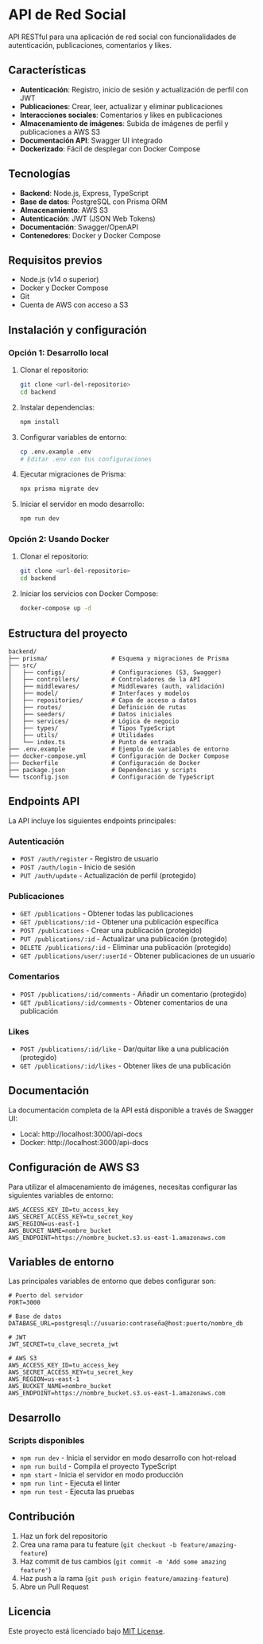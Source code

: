 # API de Red Social

API RESTful para una aplicación de red social con funcionalidades de autenticación, publicaciones, comentarios y likes.

## Características

- **Autenticación**: Registro, inicio de sesión y actualización de perfil con JWT
- **Publicaciones**: Crear, leer, actualizar y eliminar publicaciones
- **Interacciones sociales**: Comentarios y likes en publicaciones
- **Almacenamiento de imágenes**: Subida de imágenes de perfil y publicaciones a AWS S3
- **Documentación API**: Swagger UI integrado
- **Dockerizado**: Fácil de desplegar con Docker Compose

## Tecnologías

- **Backend**: Node.js, Express, TypeScript
- **Base de datos**: PostgreSQL con Prisma ORM
- **Almacenamiento**: AWS S3
- **Autenticación**: JWT (JSON Web Tokens)
- **Documentación**: Swagger/OpenAPI
- **Contenedores**: Docker y Docker Compose

## Requisitos previos

- Node.js (v14 o superior)
- Docker y Docker Compose
- Git
- Cuenta de AWS con acceso a S3

## Instalación y configuración

### Opción 1: Desarrollo local

1. Clonar el repositorio:
   ```bash
   git clone <url-del-repositorio>
   cd backend
   ```

2. Instalar dependencias:
   ```bash
   npm install
   ```

3. Configurar variables de entorno:
   ```bash
   cp .env.example .env
   # Editar .env con tus configuraciones
   ```

4. Ejecutar migraciones de Prisma:
   ```bash
   npx prisma migrate dev
   ```

5. Iniciar el servidor en modo desarrollo:
   ```bash
   npm run dev
   ```

### Opción 2: Usando Docker

1. Clonar el repositorio:
   ```bash
   git clone <url-del-repositorio>
   cd backend
   ```

2. Iniciar los servicios con Docker Compose:
   ```bash
   docker-compose up -d
   ```

## Estructura del proyecto

```
backend/
├── prisma/                  # Esquema y migraciones de Prisma
├── src/
│   ├── configs/             # Configuraciones (S3, Swagger)
│   ├── controllers/         # Controladores de la API
│   ├── middlewares/         # Middlewares (auth, validación)
│   ├── model/               # Interfaces y modelos
│   ├── repositories/        # Capa de acceso a datos
│   ├── routes/              # Definición de rutas
│   ├── seeders/             # Datos iniciales
│   ├── services/            # Lógica de negocio
│   ├── types/               # Tipos TypeScript
│   ├── utils/               # Utilidades
│   └── index.ts             # Punto de entrada
├── .env.example             # Ejemplo de variables de entorno
├── docker-compose.yml       # Configuración de Docker Compose
├── Dockerfile               # Configuración de Docker
├── package.json             # Dependencias y scripts
└── tsconfig.json            # Configuración de TypeScript
```

## Endpoints API

La API incluye los siguientes endpoints principales:

### Autenticación

- `POST /auth/register` - Registro de usuario
- `POST /auth/login` - Inicio de sesión
- `PUT /auth/update` - Actualización de perfil (protegido)

### Publicaciones

- `GET /publications` - Obtener todas las publicaciones
- `GET /publications/:id` - Obtener una publicación específica
- `POST /publications` - Crear una publicación (protegido)
- `PUT /publications/:id` - Actualizar una publicación (protegido)
- `DELETE /publications/:id` - Eliminar una publicación (protegido)
- `GET /publications/user/:userId` - Obtener publicaciones de un usuario

### Comentarios

- `POST /publications/:id/comments` - Añadir un comentario (protegido)
- `GET /publications/:id/comments` - Obtener comentarios de una publicación

### Likes

- `POST /publications/:id/like` - Dar/quitar like a una publicación (protegido)
- `GET /publications/:id/likes` - Obtener likes de una publicación

## Documentación

La documentación completa de la API está disponible a través de Swagger UI:

- Local: http://localhost:3000/api-docs
- Docker: http://localhost:3000/api-docs

## Configuración de AWS S3

Para utilizar el almacenamiento de imágenes, necesitas configurar las siguientes variables de entorno:

```
AWS_ACCESS_KEY_ID=tu_access_key
AWS_SECRET_ACCESS_KEY=tu_secret_key
AWS_REGION=us-east-1
AWS_BUCKET_NAME=nombre_bucket
AWS_ENDPOINT=https://nombre_bucket.s3.us-east-1.amazonaws.com
```

## Variables de entorno

Las principales variables de entorno que debes configurar son:

```
# Puerto del servidor
PORT=3000

# Base de datos
DATABASE_URL=postgresql://usuario:contraseña@host:puerto/nombre_db

# JWT
JWT_SECRET=tu_clave_secreta_jwt

# AWS S3
AWS_ACCESS_KEY_ID=tu_access_key
AWS_SECRET_ACCESS_KEY=tu_secret_key
AWS_REGION=us-east-1
AWS_BUCKET_NAME=nombre_bucket
AWS_ENDPOINT=https://nombre_bucket.s3.us-east-1.amazonaws.com
```

## Desarrollo

### Scripts disponibles

- `npm run dev` - Inicia el servidor en modo desarrollo con hot-reload
- `npm run build` - Compila el proyecto TypeScript
- `npm start` - Inicia el servidor en modo producción
- `npm run lint` - Ejecuta el linter
- `npm run test` - Ejecuta las pruebas

## Contribución

1. Haz un fork del repositorio
2. Crea una rama para tu feature (`git checkout -b feature/amazing-feature`)
3. Haz commit de tus cambios (`git commit -m 'Add some amazing feature'`)
4. Haz push a la rama (`git push origin feature/amazing-feature`)
5. Abre un Pull Request

## Licencia

Este proyecto está licenciado bajo [MIT License](LICENSE).
